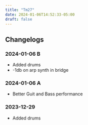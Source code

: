```yaml
---
title: "Tm27"
date: 2024-01-06T14:52:33-05:00
draft: false
---
```


## Changelogs

### 2024-01-06 B

- Added drums
- -1db on arp synth in bridge


### 2024-01-06 A

- Better Guit and Bass performance

### 2023-12-29

- Added drums